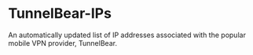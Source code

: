 # TunnelBear-IPs
An automatically updated list of IP addresses associated with the popular mobile VPN provider, TunnelBear.
